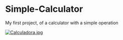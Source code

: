 # Simple-Calculator
My first project, of a calculator with a simple operation

[![Calculadora.jpg](https://i.postimg.cc/05m6Tn7B/Calculadora.jpg)](https://postimg.cc/dDstd8H2)
